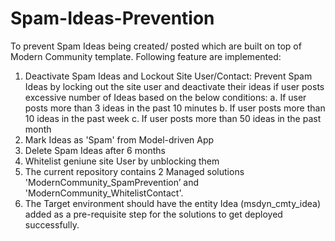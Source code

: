 # Spam-Ideas-Prevention
To prevent Spam Ideas being created/ posted which are built on top of Modern Community template.
Following feature are implemented:
1. Deactivate Spam Ideas and Lockout Site User/Contact: Prevent Spam Ideas by locking out the site user and deactivate their ideas if user posts excessive number of Ideas based on the below conditions:
    a. If user posts more than 3 ideas in the past 10 minutes
    b. If user posts more than 10 ideas in the past week
    c. If user posts more than 50 ideas in the past month
2. Mark Ideas as 'Spam' from Model-driven App
3. Delete Spam Ideas after 6 months
4. Whitelist geniune site User by unblocking them
5. The current repository contains 2 Managed solutions 'ModernCommunity_SpamPrevention’ and 'ModernCommunity_WhitelistContact'.
6. The Target environment should have the entity Idea (msdyn_cmty_idea) added as a pre-requisite step for the solutions to get deployed successfully.
